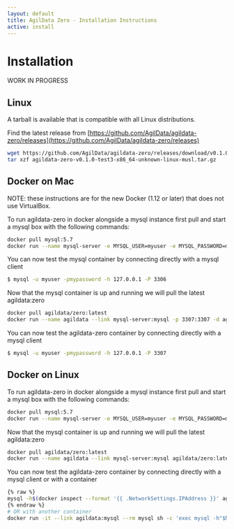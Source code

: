 ```yaml
---
layout: default
title: AgilData Zero - Installation Instructions
active: install
---
```


# Installation

WORK IN PROGRESS

## Linux

A tarball is available that is compatible with all Linux distributions.

Find the latest release from [https://github.com/AgilData/agildata-zero/releases](https://github.com/AgilData/agildata-zero/releases)

``` bash
wget https://github.com/AgilData/agildata-zero/releases/download/v0.1.0-test3/agildata-zero-v0.1.0-test3-x86_64-unknown-linux-musl.tar.gz
tar xzf agildata-zero-v0.1.0-test3-x86_64-unknown-linux-musl.tar.gz
```

## Docker on Mac

NOTE: these instructions are for the new Docker (1.12 or later) that does not use VirtualBox.

To run agildata-zero in docker alongside a mysql instance first pull and start a mysql box with the following commands:

``` bash
docker pull mysql:5.7
docker run --name mysql-server -e MYSQL_USER=myuser -e MYSQL_PASSWORD=mypassword -e MYSQL_DATABASE=zero -e MYSQL_ROOT_PASSWORD=password -p 3306:3306 -d mysql:5.7
```

You can now test the mysql container by connecting directly with a mysql client

```bash
$ mysql -u myuser -pmypassword -h 127.0.0.1 -P 3306
```

Now that the mysql container is up and running we will pull the latest agildata:zero

``` bash
docker pull agildata/zero:latest
docker run --name agildata --link mysql-server:mysql -p 3307:3307 -d agildata/zero:latest
```

You can now test the agildata-zero container by connecting directly with a mysql client

```bash
$ mysql -u myuser -pmypassword -h 127.0.0.1 -P 3307
```

## Docker on Linux

To run agildata-zero in docker alongside a mysql instance first pull and start a mysql box with the following commands:

``` bash
docker pull mysql:5.7
docker run --name mysql-server -e MYSQL_USER=myuser -e MYSQL_PASSWORD=mypassword -e MYSQL_DATABASE=zero -e MYSQL_ROOT_PASSWORD=password -d mysql:5.7
```

Now that the mysql container is up and running we will pull the latest agildata:zero

``` bash
docker pull agildata/zero:latest
docker run --name agildata --link mysql-server:mysql agildata/zero:latest
```

You can now test the agildata-zero container by connecting directly with a mysql client or with a container

```bash
{% raw %}
mysql -h$(docker inspect --format '{{ .NetworkSettings.IPAddress }}' agildata) -P 3307 -u myuser -pmypassword
{% endraw %}
# OR with another container
docker run -it --link agildata:mysql --rm mysql sh -c 'exec mysql -h"$MYSQL_PORT_3307_TCP_ADDR" -P"$MYSQL_PORT_3307_TCP_PORT" -umyuser -pmypassword'
```

